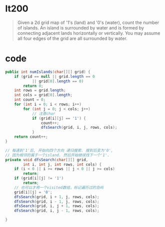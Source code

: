 # lt200
> Given a 2d grid map of '1's (land) and '0's (water), count the number of islands. An island is surrounded by water and is formed by connecting adjacent lands horizontally or vertically. You may assume all four edges of the grid are all surrounded by water.

# code
```java
public int numIslands(char[][] grid) {
	if (grid == null || grid.length == 0 
			|| grid[0].length == 0)
		return 0;
	int rows = grid.length;
	int cols = grid[0].length;
	int count = 0;
	for (int i = 0; i < rows; i++)
		for (int j = 0; j < cols; j++)
			// 注意char
			if (grid[i][j] == '1') {
				count++;
				dfsSearch(grid, i, j, rows, cols);
			}
	return count++;
}

// 每遇到'1'后, 开始向四个方向 递归搜索. 搜到后变为'0',
// 因为相邻的属于一个island. 然后开始继续找下一个'1'.
private void dfsSearch(char[][] grid, 
		int i, int j, int rows, int cols) {
	if (i < 0 || i >= rows || j < 0 || j >= cols)
		return;
	if (grid[i][j] != '1')
		return;
	// 也可以才用一个visited数组，标记遍历过的岛屿
	grid[i][j] = '0';
	dfsSearch(grid, i + 1, j, rows, cols);
	dfsSearch(grid, i - 1, j, rows, cols);
	dfsSearch(grid, i, j + 1, rows, cols);
	dfsSearch(grid, i, j - 1, rows, cols);

}
```